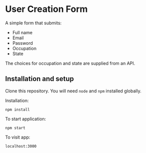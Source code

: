 # User Creation Form

A simple form that submits:

- Full name
- Email
- Password
- Occupation
- State

The choices for occupation and state are supplied from an API.

## Installation and setup

Clone this repository. You will need `node` and `npm` installed globally.

Installation:

`npm install`

To start application:

`npm start`

To visit app:

`localhost:3000`

